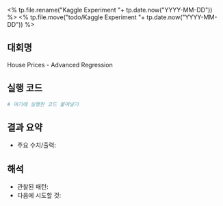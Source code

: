 <% tp.file.rename("Kaggle Experiment "+ tp.date.now("YYYY-MM-DD")) %>
<% tp.file.move("todo/Kaggle Experiment "+ tp.date.now("YYYY-MM-DD")) %>
## 대회명
House Prices - Advanced Regression

## 실행 코드
```python
# 여기에 실행한 코드 붙여넣기
```
## 결과 요약
- 주요 수치/출력:
## 해석
- 관찰된 패턴:
- 다음에 시도할 것:
 